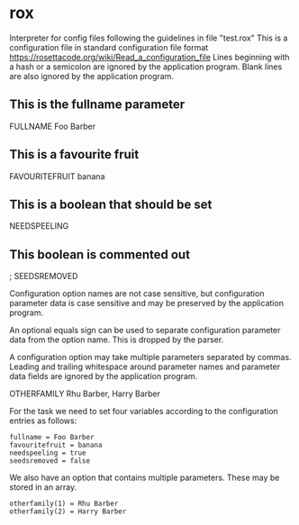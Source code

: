 # rox
Interpreter for config files following the guidelines in file "test.rox"
 This is a configuration file in standard configuration file format
 https://rosettacode.org/wiki/Read_a_configuration_file
 Lines beginning with a hash or a semicolon are ignored by the application
 program. Blank lines are also ignored by the application program.

## This is the fullname parameter
FULLNAME Foo Barber

## This is a favourite fruit
FAVOURITEFRUIT banana

## This is a boolean that should be set
NEEDSPEELING

## This boolean is commented out
; SEEDSREMOVED

 Configuration option names are not case sensitive, but configuration parameter
 data is case sensitive and may be preserved by the application program.

 An optional equals sign can be used to separate configuration parameter data
 from the option name. This is dropped by the parser. 

 A configuration option may take multiple parameters separated by commas.
 Leading and trailing whitespace around parameter names and parameter data fields
 are ignored by the application program.

OTHERFAMILY Rhu Barber, Harry Barber



For the task we need to set four variables according to the configuration entries as follows:

    fullname = Foo Barber
    favouritefruit = banana
    needspeeling = true
    seedsremoved = false


We also have an option that contains multiple parameters. These may be stored in an array.

    otherfamily(1) = Rhu Barber
    otherfamily(2) = Harry Barber


